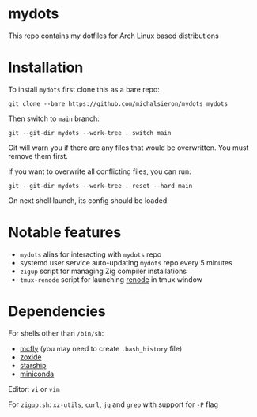 # mydots

This repo contains my dotfiles for Arch Linux based distributions

# Installation

To install `mydots` first clone this as a bare repo:
```
git clone --bare https://github.com/michalsieron/mydots mydots
```
Then switch to `main` branch:
```
git --git-dir mydots --work-tree . switch main
```
Git will warn you if there are any files that would be overwritten.
You must remove them first.

If you want to overwrite all conflicting files, you can run:
```
git --git-dir mydots --work-tree . reset --hard main
```

On next shell launch, its config should be loaded.

# Notable features

- `mydots` alias for interacting with `mydots` repo
- systemd user service auto-updating `mydots` repo every 5 minutes
- `zigup` script for managing Zig compiler installations
- `tmux-renode` script for launching [renode](https://renode.io) in tmux window

# Dependencies

For shells other than `/bin/sh`:
- [mcfly](https://github.com/cantino/mcfly) (you may need to create `.bash_history` file)
- [zoxide](https://github.com/ajeetdsouza/zoxide)
- [starship](https://github.com/starship/starship)
- [miniconda](https://docs.conda.io/en/latest/miniconda.html)

Editor: `vi` or `vim`

For `zigup.sh`: `xz-utils`, `curl`, `jq` and `grep` with support for `-P` flag
